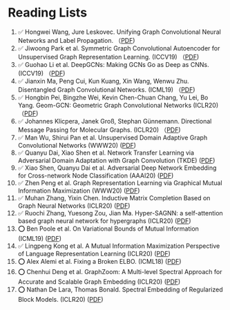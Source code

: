 # Reading Lists
1. :white_check_mark: Hongwei Wang, Jure Leskovec. Unifying Graph Convolutional Neural Networks and Label Propagation. （[PDF](https://arxiv.org/pdf/2002.06755.pdf))
1. :white_check_mark: Jiwoong Park et al. Symmetric Graph Convolutional Autoencoder for Unsupervised Graph Representation Learning. (ICCV19) （[PDF](https://arxiv.org/pdf/1908.02441.pdf)) 	
1. :white_check_mark: Guohao Li et al. DeepGCNs: Making GCNs Go as Deep as CNNs. (ICCV19) （[PDF](https://arxiv.org/pdf/1910.06849.pdf)) 
1. :white_check_mark: Jianxin Ma, Peng Cui, Kun Kuang, Xin Wang, Wenwu Zhu. Disentangled Graph Convolutional Networks. (ICML19) （[PDF](http://proceedings.mlr.press/v97/ma19a/ma19a.pdf)) 	
1. :white_check_mark: Hongbin Pei, Bingzhe Wei, Kevin Chen-Chuan Chang, Yu Lei, Bo Yang. Geom-GCN: Geometric Graph Convolutional Networks (ICLR20) （[PDF](https://arxiv.org/pdf/2002.05287.pdf)) 	
1. :white_check_mark: Johannes Klicpera, Janek Groß, Stephan Günnemann. Directional Message Passing for Molecular Graphs. (ICLR20) （[PDF](https://openreview.net/pdf?id=B1eWbxStPH))
1. :white_check_mark: Man Wu, Shirui Pan et al. Unsupervised Domain Adaptive Graph Convolutional Networks (WWW20) ([PDF](https://www.researchgate.net/publication/338844424_Unsupervised_Domain_Adaptive_Graph_Convolutional_Networks)) 	
1. :white_check_mark: Quanyu Dai, Xiao Shen et al. Network Transfer Learning via Adversarial Domain Adaptation with Graph Convolution (TKDE) ([PDF](https://arxiv.org/pdf/1909.01541.pdf)) 	
1. :white_check_mark: Xiao Shen, Quanyu Dai et al. Adversarial Deep Network Embedding for Cross-network Node Classification (AAAI20) ([PDF](https://arxiv.org/pdf/2002.07366.pdf)) 	
1. :white_check_mark: Zhen Peng et al. Graph Representation Learning via Graphical Mutual Information Maximization (WWW20) ([PDF](https://arxiv.org/pdf/2002.01169.pdf)) 	
1. :white_check_mark: Muhan Zhang, Yixin Chen. Inductive Matrix Completion Based on Graph Neural Networks (ICLR20) ([PDF](https://arxiv.org/pdf/1904.12058.pdf))
1. :white_check_mark: Ruochi Zhang, Yuesong Zou, Jian Ma. Hyper-SAGNN: a self-attention based graph neural network for hypergraphs (ICLR20) ([PDF](https://arxiv.org/pdf/1911.02613.pdf))
1. :o: Ben Poole et al. On Variational Bounds of Mutual Information (ICML19) ([PDF](https://arxiv.org/pdf/1905.06922.pdf))
1. :white_check_mark: Lingpeng Kong et al. A Mutual Information Maximization Perspective of Language Representation Learning (ICLR20) ([PDF](https://arxiv.org/pdf/1905.06922.pdf))
1. :o: Alex Alemi et al. Fixing a Broken ELBO. (ICML18) ([PDF](https://arxiv.org/pdf/1711.00464.pdf))
1. :o: Chenhui Deng et al. GraphZoom: A Multi-level Spectral Approach for Accurate and Scalable Graph Embedding (ICLR20) ([PDF](https://arxiv.org/pdf/1910.02370.pdf))
1. :o: Nathan De Lara, Thomas Bonald. Spectral Embedding of Regularized Block Models. (ICLR20) ([PDF](https://arxiv.org/pdf/1912.10903.pdf))